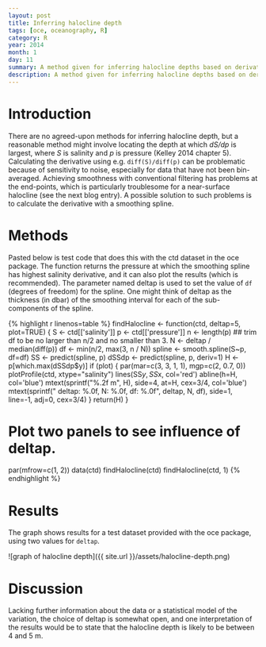 ```yaml
---
layout: post
title: Inferring halocline depth
tags: [oce, oceanography, R]
category: R
year: 2014
month: 1
day: 11
summary: A method given for inferring halocline depths based on derivatives calculated with a smoothing spline.
description: A method given for inferring halocline depths based on derivatives calculated with a smoothing spline.
---
```


# Introduction

There are no agreed-upon methods for inferring halocline depth, but a reasonable method might involve locating the depth at which *dS/dp* is largest, where *S* is salinity and *p* is pressure (Kelley 2014 chapter 5).  Calculating the derivative using e.g. ``diff(S)/diff(p)`` can be problematic because of sensitivity to noise, especially for data that have not been bin-averaged. Achieving smoothness with conventional filtering has problems at the end-points, which is particularly troublesome for a near-surface halocline (see the next blog entry). A possible solution to such problems is to calculate the derivative with a smoothing spline.

# Methods

Pasted below is test code that does this with the ctd dataset in the oce package. The function returns the pressure at which the smoothing spline has highest salinity derivative, and it can also plot the results (which is recommended). The parameter named deltap is used to set the value of ``df`` (degrees of freedom) for the spline. One might think of deltap as the thickness (in dbar) of the smoothing interval for each of the sub-components of the spline.

{% highlight r linenos=table %}
findHalocline <- function(ctd, deltap=5, plot=TRUE)
{
    S <- ctd[['salinity']]
    p <- ctd[['pressure']]
    n <- length(p)
    ## trim df to be no larger than n/2 and no smaller than 3.
    N <- deltap / median(diff(p))
    df <- min(n/2, max(3, n / N))
    spline <- smooth.spline(S~p, df=df)
    SS <- predict(spline, p)
    dSSdp <- predict(spline, p, deriv=1)
    H <- p[which.max(dSSdp$y)]
    if (plot) {
        par(mar=c(3, 3, 1, 1), mgp=c(2, 0.7, 0))
        plotProfile(ctd, xtype="salinity")
        lines(SS$y, SS$x, col='red')
        abline(h=H, col='blue')
        mtext(sprintf("%.2f m", H), side=4, at=H, cex=3/4, col='blue')
        mtext(sprintf(" deltap: %.0f, N: %.0f, df: %.0f", deltap, N, df),
              side=1, line=-1, adj=0, cex=3/4)
    }
    return(H)
}
  
# Plot two panels to see influence of deltap.
par(mfrow=c(1, 2))
data(ctd)
findHalocline(ctd)
findHalocline(ctd, 1)
{% endhighlight %}

# Results

The graph shows results for a test dataset provided with the oce package, using two values for ``deltap``.

![graph of halocline depth]({{ site.url }}/assets/halocline-depth.png)

# Discussion

Lacking further information about the data or a statistical model of the variation, the choice of deltap is somewhat open, and one interpretation of the results would be to state that the halocline depth is likely to be between 4 and 5 m.
